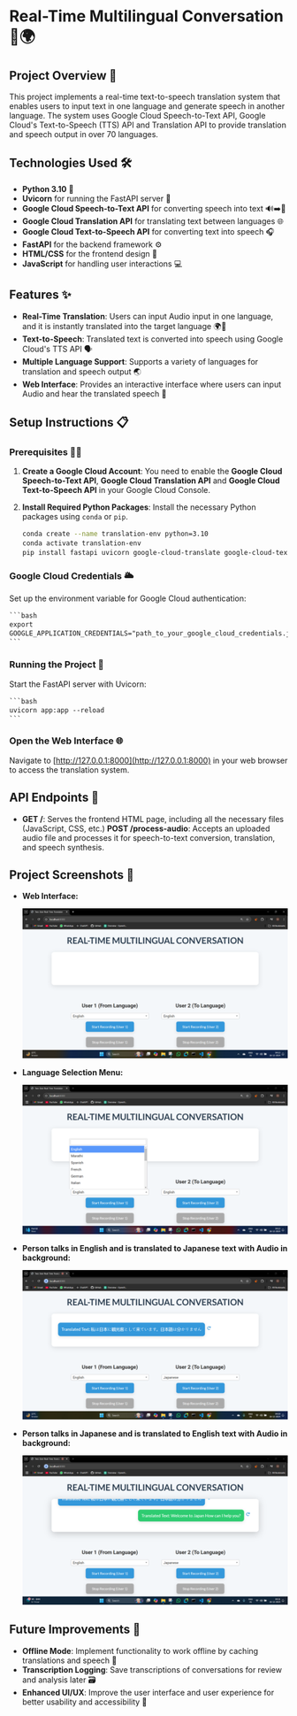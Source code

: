 # Real-Time Multilingual Conversation 🎤🌍

## Project Overview 🌟
This project implements a real-time text-to-speech translation system that enables users to input text in one language and generate speech in another language. The system uses Google Cloud Speech-to-Text API, Google Cloud's Text-to-Speech (TTS) API and Translation API to provide translation and speech output in over 70 languages.

## Technologies Used 🛠️
- **Python 3.10** 🐍
- **Uvicorn** for running the FastAPI server 🚀
- **Google Cloud Speech-to-Text API** for converting speech into text 🔊➡️📝
- **Google Cloud Translation API** for translating text between languages 🌐
- **Google Cloud Text-to-Speech API** for converting text into speech 🎧
- **FastAPI** for the backend framework ⚙️
- **HTML/CSS** for the frontend design 🎨
- **JavaScript** for handling user interactions 💻

## Features ✨
- **Real-Time Translation**: Users can input Audio input in one language, and it is instantly translated into the target language 🌍🔄
- **Text-to-Speech**: Translated text is converted into speech using Google Cloud's TTS API 🗣️
- **Multiple Language Support**: Supports a variety of languages for translation and speech output 🌏
- **Web Interface**: Provides an interactive interface where users can input Audio and hear the translated speech 💬

## Setup Instructions 📋

### Prerequisites 🧑‍💻
1. **Create a Google Cloud Account**: You need to enable the **Google Cloud Speech-to-Text API**, **Google Cloud Translation API** and **Google Cloud Text-to-Speech API** in your Google Cloud Console.
2. **Install Required Python Packages**: Install the necessary Python packages using `conda` or `pip`.

    ```bash
    conda create --name translation-env python=3.10
    conda activate translation-env
    pip install fastapi uvicorn google-cloud-translate google-cloud-texttospeech fastapi[all] uvicorn websockets python-multipa pydub

    ```

### Google Cloud Credentials 🌥️
Set up the environment variable for Google Cloud authentication:

    ```bash
    export GOOGLE_APPLICATION_CREDENTIALS="path_to_your_google_cloud_credentials.json"
    ```

### Running the Project 🚀
Start the FastAPI server with Uvicorn:

    ```bash
    uvicorn app:app --reload
    ```

### Open the Web Interface 🌐
Navigate to [http://127.0.0.1:8000](http://127.0.0.1:8000) in your web browser to access the translation system.

## API Endpoints 📡
- **GET /**: Serves the frontend HTML page, including all the necessary files (JavaScript, CSS, etc.)
**POST /process-audio**: Accepts an uploaded audio file and processes it for speech-to-text conversion, translation, and speech synthesis.

## Project Screenshots 📸

- **Web Interface:**  

  ![Web Interface](images/Screenshot%202024-12-16%20041339.png)

- **Language Selection Menu:**  

  ![Language Selection Menu](images/Screenshot%202024-12-16%20041357.png)

- **Person talks in English and is translated to Japanese text with Audio in background:**  

  ![English to Japanese](images/Screenshot%202024-12-16%20042932.png)

- **Person talks in Japanese and is translated to English text with Audio in background:**  

  ![Japanese to English](images/Screenshot%202024-12-16%20043201.png)



## Future Improvements 🔮
- **Offline Mode**: Implement functionality to work offline by caching translations and speech 📴
- **Transcription Logging**: Save transcriptions of conversations for review and analysis later 🗃️
- **Enhanced UI/UX**: Improve the user interface and user experience for better usability and accessibility 🌟